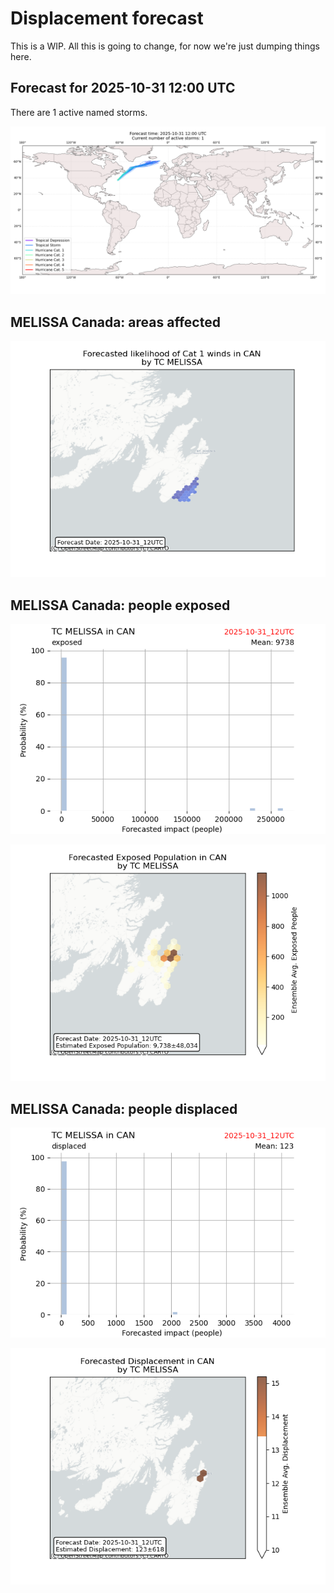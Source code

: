 # Displacement forecast

This is a WIP. All this is going to change, for now we're just dumping things here.

## Forecast for 2025-10-31 12:00 UTC

There are 1 active named storms.

![Active storm ensemble tracks](ECMWF_TC_tracks_20251031120000.png)


## MELISSA Canada: areas affected

![Map of areas possibly experiencing Cat 1 winds](impact-map_TC_ECMWF_ens_MELISSA_2025-10-31_12UTC_CAN_cat1.png)


## MELISSA Canada: people exposed

![Histogram of possible exposed population](impact-histogram_TC_ECMWF_ens_MELISSA_2025-10-31_12UTC_CAN_exposed.png)

![Map of possible exposed population](impact-map_TC_ECMWF_ens_MELISSA_2025-10-31_12UTC_CAN_exposed.png)


## MELISSA Canada: people displaced

![Histogram of possible displaced population](impact-histogram_TC_ECMWF_ens_MELISSA_2025-10-31_12UTC_CAN_displaced.png)


![Map of possible displaced population](impact-map_TC_ECMWF_ens_MELISSA_2025-10-31_12UTC_CAN_displaced.png)


